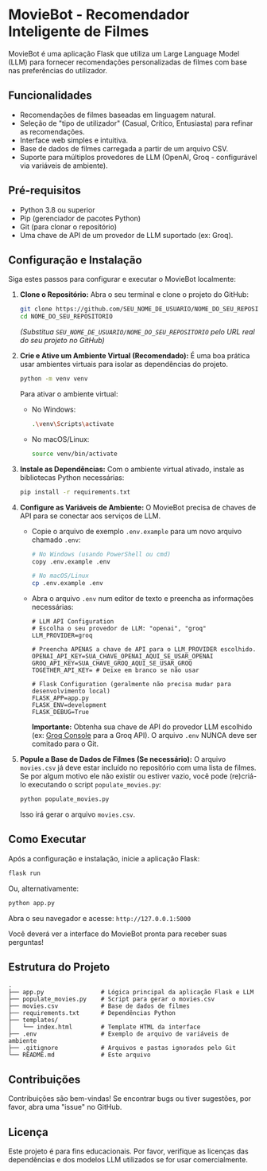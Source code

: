# MovieBot - Recomendador Inteligente de Filmes

MovieBot é uma aplicação Flask que utiliza um Large Language Model (LLM) para fornecer recomendações personalizadas de filmes com base nas preferências do utilizador.

## Funcionalidades

*   Recomendações de filmes baseadas em linguagem natural.
*   Seleção de "tipo de utilizador" (Casual, Crítico, Entusiasta) para refinar as recomendações.
*   Interface web simples e intuitiva.
*   Base de dados de filmes carregada a partir de um arquivo CSV.
*   Suporte para múltiplos provedores de LLM (OpenAI, Groq - configurável via variáveis de ambiente).

## Pré-requisitos

*   Python 3.8 ou superior
*   Pip (gerenciador de pacotes Python)
*   Git (para clonar o repositório)
*   Uma chave de API de um provedor de LLM suportado (ex: Groq).

## Configuração e Instalação

Siga estes passos para configurar e executar o MovieBot localmente:

1.  **Clone o Repositório:**
    Abra o seu terminal e clone o projeto do GitHub:
    ```bash
    git clone https://github.com/SEU_NOME_DE_USUARIO/NOME_DO_SEU_REPOSITORIO.git
    cd NOME_DO_SEU_REPOSITORIO
    ```
    *(Substitua `SEU_NOME_DE_USUARIO/NOME_DO_SEU_REPOSITORIO` pelo URL real do seu projeto no GitHub)*

2.  **Crie e Ative um Ambiente Virtual (Recomendado):**
    É uma boa prática usar ambientes virtuais para isolar as dependências do projeto.
    ```bash
    python -m venv venv
    ```
    Para ativar o ambiente virtual:
    *   No Windows:
        ```bash
        .\venv\Scripts\activate
        ```
    *   No macOS/Linux:
        ```bash
        source venv/bin/activate
        ```

3.  **Instale as Dependências:**
    Com o ambiente virtual ativado, instale as bibliotecas Python necessárias:
    ```bash
    pip install -r requirements.txt
    ```

4.  **Configure as Variáveis de Ambiente:**
    O MovieBot precisa de chaves de API para se conectar aos serviços de LLM.
    *   Copie o arquivo de exemplo `.env.example` para um novo arquivo chamado `.env`:
        ```bash
        # No Windows (usando PowerShell ou cmd)
        copy .env.example .env

        # No macOS/Linux
        cp .env.example .env
        ```
    *   Abra o arquivo `.env` num editor de texto e preencha as informações necessárias:
        ```plaintext
        # LLM API Configuration
        # Escolha o seu provedor de LLM: "openai", "groq"
        LLM_PROVIDER=groq

        # Preencha APENAS a chave de API para o LLM_PROVIDER escolhido.
        OPENAI_API_KEY=SUA_CHAVE_OPENAI_AQUI_SE_USAR_OPENAI
        GROQ_API_KEY=SUA_CHAVE_GROQ_AQUI_SE_USAR_GROQ
        TOGETHER_API_KEY= # Deixe em branco se não usar

        # Flask Configuration (geralmente não precisa mudar para desenvolvimento local)
        FLASK_APP=app.py
        FLASK_ENV=development
        FLASK_DEBUG=True
        ```
        **Importante:** Obtenha sua chave de API do provedor LLM escolhido (ex: [Groq Console](https://console.groq.com/keys) para a Groq API). O arquivo `.env` NUNCA deve ser comitado para o Git.

5.  **Popule a Base de Dados de Filmes (Se necessário):**
    O arquivo `movies.csv` já deve estar incluído no repositório com uma lista de filmes. Se por algum motivo ele não existir ou estiver vazio, você pode (re)criá-lo executando o script `populate_movies.py`:
    ```bash
    python populate_movies.py
    ```
    Isso irá gerar o arquivo `movies.csv`.

## Como Executar

Após a configuração e instalação, inicie a aplicação Flask:

```bash
flask run
```
Ou, alternativamente:
```bash
python app.py
```

Abra o seu navegador e acesse: `http://127.0.0.1:5000`

Você deverá ver a interface do MovieBot pronta para receber suas perguntas!

## Estrutura do Projeto

```
.
├── app.py                # Lógica principal da aplicação Flask e LLM
├── populate_movies.py    # Script para gerar o movies.csv
├── movies.csv            # Base de dados de filmes
├── requirements.txt      # Dependências Python
├── templates/
│   └── index.html        # Template HTML da interface
├── .env                  # Exemplo de arquivo de variáveis de ambiente
├── .gitignore            # Arquivos e pastas ignorados pelo Git
└── README.md             # Este arquivo
```

## Contribuições

Contribuições são bem-vindas! Se encontrar bugs ou tiver sugestões, por favor, abra uma "issue" no GitHub.

## Licença

Este projeto é para fins educacionais. Por favor, verifique as licenças das dependências e dos modelos LLM utilizados se for usar comercialmente.
